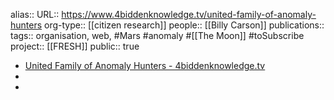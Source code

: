 alias::
URL:: https://www.4biddenknowledge.tv/united-family-of-anomaly-hunters
org-type:: [[citizen research]] 
people:: [[Billy Carson]] 
publications:: 
tags:: organisation, web, #Mars #anomaly #[[The Moon]] #toSubscribe 
project:: [[FRESH]] 
public:: true

- [United Family of Anomaly Hunters - 4biddenknowledge.tv](https://www.4biddenknowledge.tv/united-family-of-anomaly-hunters)
-
-